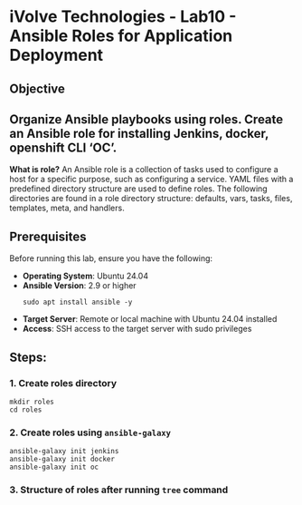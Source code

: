 # iVolve Technologies - Lab10 - Ansible Roles for Application Deployment

## **Objective**

## Organize Ansible playbooks using roles. Create an Ansible role for installing Jenkins, docker, openshift CLI ‘OC’.
**What is role?**
An Ansible role is a collection of tasks used to configure a host for a specific purpose, such as configuring a service. YAML files with a predefined directory structure are used to define roles. The following directories are found in a role directory structure: defaults, vars, tasks, files, templates, meta, and handlers.
## **Prerequisites**
Before running this lab, ensure you have the following:
- **Operating System**: Ubuntu 24.04
- **Ansible Version**: 2.9 or higher
  ```
  sudo apt install ansible -y
  ```
- **Target Server**: Remote or local machine with Ubuntu 24.04 installed
- **Access**: SSH access to the target server with sudo privileges

## **Steps:**

### 1. Create roles directory
  ```
  mkdir roles
  cd roles
  ```
### 2. Create roles using `ansible-galaxy`
  ```
 ansible-galaxy init jenkins
 ansible-galaxy init docker
 ansible-galaxy init oc
  ```
### 3. Structure of roles after running `tree` command 



